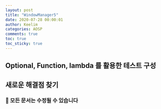 ```yaml
---
layout: post
title: "WindowManager5"
date: 2020-07-28 00:00:01
author: Keelim
categories: AOSP
comments: true
toc: true
toc_sticky: true
---
```

## Optional, Function, lambda 를 활용한 테스트 구성

<script src="https://gist.github.com/keelim/dfc3adce8657d78a7a5f3fd2d7a91e4d.js"></script>

## 새로운 해결점 찾기

 

### 🧶 모든 문서는 수정될 수 있습니다
